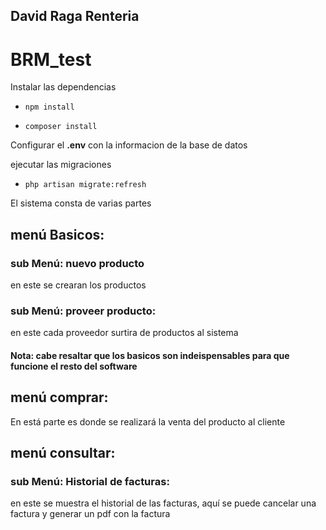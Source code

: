 ## David Raga Renteria

# BRM_test

Instalar las dependencias
*     npm install
*     composer install

Configurar el <strong>.env</strong> con la informacion de la base de datos

ejecutar las migraciones
*     php artisan migrate:refresh
El sistema consta de varias partes

## menú Basicos:
### sub Menú: nuevo producto 
en este se crearan los productos

### <strong>sub Menú: proveer producto: </strong> 
en este cada proveedor surtira de productos al sistema
#### Nota: cabe resaltar que los basicos son indeispensables para que funcione el resto del software

## menú comprar:
En está parte es donde se realizará la venta del producto al cliente

## menú consultar:

### <strong>sub Menú: Historial de facturas: </strong> 
en este se muestra el historial de las facturas, aquí se puede cancelar una factura y generar un pdf con la factura
